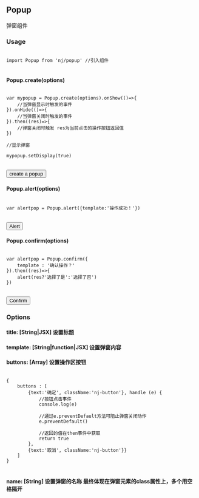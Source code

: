## Popup

弹窗组件 
 
### Usage
<pre><code class="language-javascript">
import Popup from 'nj/popup' //引入组件
</code>
</pre>


#### Popup.create(options)

<pre><code class="language-javascript">
var mypopup = Popup.create(options).onShow(()=>{
    //当弹窗显示时触发的事件
}).onHide(()=>{
    //当弹窗关闭时触发的事件
}).then((res)=>{
    //弹窗关闭时触发 res为当前点击的操作按钮返回值
})

//显示弹窗

mypopup.setDisplay(true)
</code>
</pre>
<div class="mb15"><button class="nj-button" id="showPopup">create a popup</button></div>


#### Popup.alert(options)

<pre><code class="language-javascript">
var alertpop = Popup.alert({template:'操作成功！'}) 
</code>
</pre>
<div class="mb15"><button class="nj-button" id="alertPopup">Alert</button></div>


#### Popup.confirm(options) 

<pre><code class="language-javascript">
var alertpop = Popup.confirm({ 
    template : '确认操作？'
}).then((res)=>{
    alert(res?'选择了是':'选择了否')
})
</code>
</pre>
<div class="mb15"><button class="nj-button" id="confirmPopup">Confirm</button></div>


### Options

#### title: <span>[String|JSX] 设置标题</span>
#### template: <span>[String|function|JSX] 设置弹窗内容</span>
#### buttons: <span>[Array] 设置操作区按钮</span>
<pre><code class="language-javascript">
{
    buttons : [
        {text:'确定', className:'nj-button'}, handle (e) {
            //按钮点击事件
            console.log(e) 
            
            //通过e.preventDefault方法可阻止弹窗关闭动作
            e.preventDefault() 
            
            //返回的值在then事件中获取
            return true 
        },
        {text:'取消', className:'nj-button'}}
    ]
}
</code>
</pre>
#### name: <span>[String] 设置弹窗的名称 最终体现在弹窗元素的class属性上，多个用空格隔开</span>

